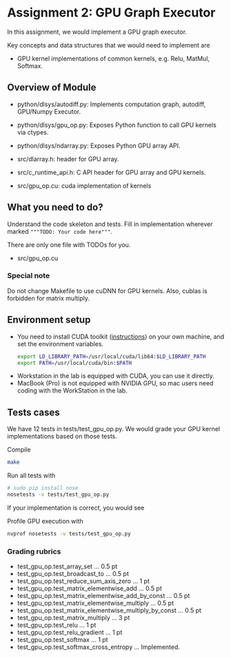 # Assignment 2: GPU Graph Executor

In this assignment, we would implement a GPU graph executor.

Key concepts and data structures that we would need to implement are
- GPU kernel implementations of common kernels, e.g. Relu, MatMul, Softmax.

## Overview of Module
- python/dlsys/autodiff.py: Implements computation graph, autodiff, GPU/Numpy Executor.
- python/dlsys/gpu_op.py: Exposes Python function to call GPU kernels via ctypes.
- python/dlsys/ndarray.py: Exposes Python GPU array API.

- src/dlarray.h: header for GPU array.
- src/c_runtime_api.h: C API header for GPU array and GPU kernels.
- src/gpu_op.cu: cuda implementation of kernels 

## What you need to do?
Understand the code skeleton and tests. Fill in implementation wherever marked `"""TODO: Your code here"""`.

There are only one file with TODOs for you.
- src/gpu_op.cu

### Special note
Do not change Makefile to use cuDNN for GPU kernels. Also, cublas is forbidden for matrix multiply.

## Environment setup
- You need to install CUDA toolkit ([instructions](http://docs.nvidia.com/cuda/cuda-installation-guide-linux/)) on your own machine, and set the environment variables.
  ```bash
  export LD_LIBRARY_PATH=/usr/local/cuda/lib64:$LD_LIBRARY_PATH
  export PATH=/usr/local/cuda/bin:$PATH
  ```
- Workstation in the lab is equipped with CUDA, you can use it directly.
- MacBook (Pro) is not equipped with NVIDIA GPU, so mac users need coding with the WorkStation in the lab.

## Tests cases
We have 12 tests in tests/test_gpu_op.py. We would grade your GPU kernel implementations based on those tests.

Compile
```bash
make
```

Run all tests with
```bash
# sudo pip install nose
nosetests -v tests/test_gpu_op.py
```

If your implementation is correct, you would see

Profile GPU execution with
```bash
nvprof nosetests -v tests/test_gpu_op.py
```

### Grading rubrics
- test_gpu_op.test_array_set ... 0.5 pt
- test_gpu_op.test_broadcast_to ... 0.5 pt
- test_gpu_op.test_reduce_sum_axis_zero ... 1 pt
- test_gpu_op.test_matrix_elementwise_add ... 0.5 pt
- test_gpu_op.test_matrix_elementwise_add_by_const ... 0.5 pt
- test_gpu_op.test_matrix_elementwise_multiply ... 0.5 pt
- test_gpu_op.test_matrix_elementwise_multiply_by_const ... 0.5 pt
- test_gpu_op.test_matrix_multiply ... 3 pt
- test_gpu_op.test_relu ... 1 pt
- test_gpu_op.test_relu_gradient ... 1 pt
- test_gpu_op.test_softmax ... 1 pt
- test_gpu_op.test_softmax_cross_entropy ... Implemented.
